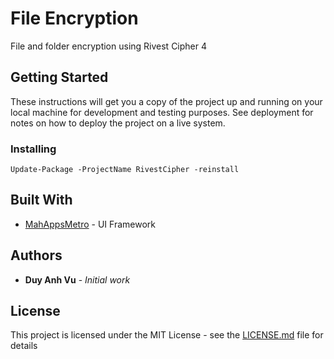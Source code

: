 # File Encryption 
File and folder encryption using Rivest Cipher 4
## Getting Started
These instructions will get you a copy of the project up and running on your local machine for development and testing purposes. See deployment for notes on how to deploy the project on a live system.
### Installing
```
Update-Package -ProjectName RivestCipher -reinstall
```
## Built With
* [MahAppsMetro](https://mahapps.com/) - UI Framework
## Authors
* **Duy Anh Vu** - *Initial work*

## License
This project is licensed under the MIT License - see the [LICENSE.md](LICENSE.md) file for details
